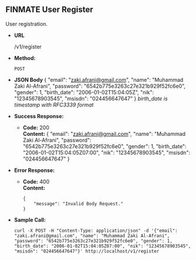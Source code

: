 **FINMATE User Register**
----
  User registration.

* **URL**

  /v1/register

* **Method:**

  `POST`

* **JSON Body**
        {
            "email": "zaki.afrani@gmail.com",
            "name": "Muhammad Zaki Al-Afrani",
            "password": "6542b775e3263c27e321b929f52fc6e0",
            "gender": 1,
            "birth_date": "2006-01-02T15:04:05Z",
            "nik": "12345678903545",
            "msisdn": "024456647647"
        }
<i>birth_date is timestamp with RFC3339 format</i>

* **Success Response:**

  * **Code:** 200 <br />
    **Content:**
        {
            "email": "zaki.afrani@gmail.com",
            "name": "Muhammad Zaki Al-Afrani",
            "password": "6542b775e3263c27e321b929f52fc6e0",
            "gender": 1,
            "birth_date": "2006-01-02T15:04:05Z07:00",
            "nik": "12345678903545",
            "msisdn": "024456647647"
        }

* **Error Response:**

  * **Code:** 400 <br />
    **Content:**

        {
            "message": "Invalid Body Request."
        }


* **Sample Call:**

  `curl -X POST -H "Content-Type: application/json" -d '{"email": "zaki.afrani@gmail.com", "name": "Muhammad Zaki Al-Afrani", "password": "6542b775e3263c27e321b929f52fc6e0", "gender": 1, "birth_date": "2006-01-02T15:04:05Z07:00", "nik": "12345678903545", "msisdn": "024456647647"}' http://localhost/v1/register`
